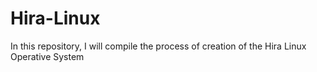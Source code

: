 # Hira-Linux
In this repository, I will compile the process of creation of the Hira Linux Operative System
